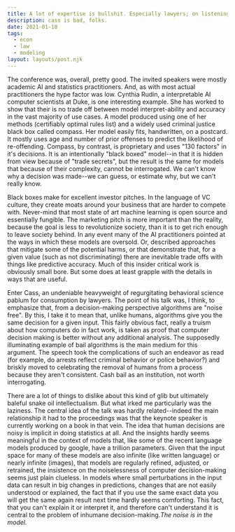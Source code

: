 ```yaml
---
title: A lot of expertise is bullshit. Especially lawyers; on listening to cass sunstein. 
description: cass is bad, folks.
date: 2021-01-18
tags:
  - econ
  - law
  - modeling 
layout: layouts/post.njk
---
```


The conference was, overall, pretty good. The invited speakers were mostly academic AI and statistics practitioners. And, as with most actual practitioners the hype factor was low. Cynthia Rudin, a interpretable AI computer scientists at Duke, is one interesting example. She has worked to show that their is no trade off between model interpret-ability and accuracy in the vast majority of use cases. A model produced using one of her methods (certifiably optimal rules list) and a widely used criminal justice black box called compass. Her model easily fits, handwritten, on a postcard. It mostly uses age and number of prior offenses to predict the likelihood of re-offending. Compass, by contrast, is proprietary and uses "130 factors" in it's decisions. It is an intentionally "black boxed" model--in that it is hidden from view because of "trade secrets", but the result is the same for models that because of their complexity, cannot be interrogated. We can't know why a decision was made--we can guess, or estimate why, but we can't really know. 

Black boxes make for excellent investor pitches. In the language of VC culture, they create moats around your business that are harder to compete with. Never-mind that most state of art machine learning is open source and essentially fungible. The marketing pitch is more important than the reality, because the goal is less to revolutionize society, than it is to get rich enough to leave society behind. In any event many of the AI practitioners pointed at the ways in which these models are oversold. Or, described approaches that mitigate some of the potential harms, or that demonstrate that, for a given value (such as not discriminating) there are inevitable trade offs with things like predictive accuracy. Much of this insider critical work is obviously small bore. But some does at least grapple with the details in ways that are useful. 

Enter Cass, an undeniable heavyweight of regurgitating behavioral science pablum for consumption by lawyers.  The point of his talk was, I think, to emphasize that, from a decision-making perspective algorithms are "noise free". By this, I take it to mean that, unlike humans, algorithms give you the same decision for a given input. This fairly obvious fact, really a truism about how computers do in fact work, is taken as proof that computer decision making is better without any additional analysis. The supposedly illuminating example of bail algorithms is the main medium for this argument. The speech took the complications of such an endeavor as read (for example, do arrests reflect criminal behavior or police behavior?) and briskly moved to celebrating the removal of humans from a process because they aren't consistent. Cash bail as an institution, not worth interrogating.

There are a lot of things to dislike about this kind of glib but ultimately baleful snake oil intellectualism. But what irked me particularly was the laziness. The central idea of the talk was hardly related--indeed the main relationship it had to the proceedings was that the keynote speaker is currently working on a book in that vein. The idea that human decisions are noisy is implicit in doing statistics at all. And the insights hardly seems meaningful in the context of models that, like some of the recent language models produced by google, have a trillion parameters. Given that the input space for many of these models are also infinite (like written language) or nearly infinite (images), that models are regularly refined, adjusted, or retrained, the insistence on the noiselessness of computer decision-making seems just plain clueless. In models where small perturbations in the input data can result in big changes in predictions, changes that are not easily understood or explained, the fact that if you use the same exact data you will get the same again result next time hardly seems comforting. This fact, that you can't explain it or interpret it, and therefore can't understand it is central to the problem of inhumane decision-making.*The noise is in the model.*